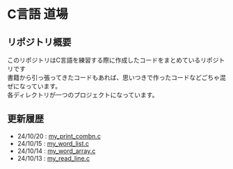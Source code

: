 # C言語 道場
## リポジトリ概要
このリポジトリはC言語を練習する際に作成したコードをまとめているリポジトリです\
書籍から引っ張ってきたコードもあれば、思いつきで作ったコードなどごちゃ混ぜになっています。\
各ディレクトリが一つのプロジェクトになっています。
## 更新履歴
* 24/10/20 : [my_print_combn.c](https://github.com/gostachan/C-Practice-Dojo/tree/main/my_print_combn)
* 24/10/15 : [my_word_list.c](https://github.com/gostachan/C-Practice-Dojo/tree/main/my_word_list)
* 24/10/14 : [my_word_array.c](https://github.com/gostachan/C-Practice-Dojo/tree/main/my_word_array)
* 24/10/13 : [my_read_line.c](https://github.com/gostachan/C-Practice-Dojo/tree/main/my_read_line)
